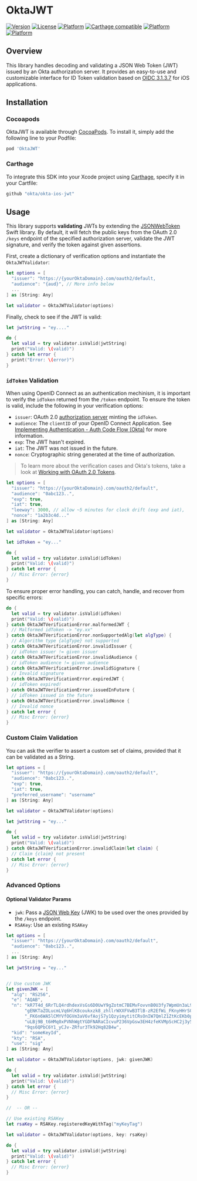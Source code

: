 # OktaJWT

[![Version](https://img.shields.io/cocoapods/v/OktaJWT.svg?style=flat)](http://cocoapods.org/pods/OktaJWT)
[![License](https://img.shields.io/cocoapods/l/OktaJWT.svg?style=flat)](http://cocoapods.org/pods/OktaJWT)
[![Platform](https://img.shields.io/cocoapods/p/OktaJWT.svg?style=flat)](http://cocoapods.org/pods/OktaJWT)
[![Carthage compatible](https://img.shields.io/badge/Carthage-compatible-4BC51D.svg?style=flat)](https://github.com/Carthage/Carthage)
[![Platform](https://img.shields.io/badge/swift-4.2-green.svg?style=flat)](http://cocoapods.org/pods/OktaJWT)
[![Platform](https://img.shields.io/badge/swift-5.0-green.svg?style=flat)](http://cocoapods.org/pods/OktaJWT)

## Overview

This library handles decoding and validating a JSON Web Token (JWT) issued by an Okta authorization server. It provides an easy-to-use and customizable interface for ID Token validation based on [OIDC 3.1.3.7](http://openid.net/specs/openid-connect-core-1_0.html#IDTokenValidation) for iOS applications.

## Installation

### Cocoapods

OktaJWT is available through [CocoaPods](http://cocoapods.org). To install it, simply add the following line to your Podfile:

```ruby
pod 'OktaJWT'
```

### Carthage

To integrate this SDK into your Xcode project using [Carthage](https://github.com/Carthage/Carthage), specify it in your Cartfile:

```ruby
github "okta/okta-ios-jwt"
```

## Usage

This library supports **validating** JWTs by extending the [JSONWebToken](https://github.com/kreactive/JSONWebToken) Swift library. By default, it will fetch the public keys from the OAuth 2.0 `/keys` endpoint of the specified authorization server, validate the JWT signature, and verify the token against given assertions.

First, create a dictionary of verification options and instantiate the `OktaJWTValidator`:

```swift
let options = [
  "issuer": "https://{yourOktaDomain}.com/oauth2/default,
  "audience": "{aud}", // More info below
  ...
] as [String: Any]

let validator = OktaJWTValidator(options)
```

Finally, check to see if the JWT is valid:

```swift
let jwtString = "ey...."

do {
  let valid = try validator.isValid(jwtString)
  print("Valid: \(valid)")
} catch let error {
  print("Error: \(error)")
}
```

### `idToken` Validation

When using OpenID Connect as an authentication mechinism, it is important to verify the `idToken` returned from the `/token` endpoint. To ensure the token is valid, include the following in your verification options:

- `issuer`: OAuth 2.0 [authorization server](https://developer.okta.com/authentication-guide/implementing-authentication/set-up-authz-server) minting the `idToken`.
- `audience`: The `clientID` of your OpenID Connect Application. See [Implementing Authentication - Auth Code Flow (Okta)](https://developer.okta.com/authentication-guide/implementing-authentication/auth-code-pkce) for more information.
- `exp`: The JWT hasn't expired.
- `iat`: The JWT was not issued in the future.
- `nonce`: Cryptographic string generated at the time of authorization.

> To learn more about the verification cases and Okta's tokens, take a look at [Working with OAuth 2.0 Tokens](https://developer.okta.com/authentication-guide/tokens/validating-id-tokens).

```swift
let options = [
  "issuer": "https://{yourOktaDomain}.com/oauth2/default",
  "audience": "0abc123..",
  "exp": true,
  "iat": true,
  "leeway": 3000, // allow ~5 minutes for clock drift (exp and iat),
  "nonce": "1a2b3c4d..."
] as [String: Any]

let validator = OktaJWTValidator(options)

let idToken = "ey..."

do {
  let valid = try validator.isValid(idToken)
  print("Valid: \(valid)")
} catch let error {
  // Misc Error: {error}
}
```

To ensure proper error handling, you can catch, handle, and recover from specific errors:

```swift
do {
  let valid = try validator.isValid(idToken)
  print("Valid: \(valid)")
} catch OktaJWTVerificationError.malformedJWT {
  // Malformed idToken -> "ey.xx"
} catch OktaJWTVerificationError.nonSupportedAlg(let algType) {
  // Algorithm type {algType} not supported
} catch OktaJWTVerificationError.invalidIssuer {
  // idToken issuer != given issuer
} catch OktaJWTVerificationError.invalidAudience {
  // idToken audience != given audience
} catch OktaJWTVerificationError.invalidSignature {
  // Invalid signature
} catch OktaJWTVerificationError.expiredJWT {
  // idToken expired!
} catch OktaJWTVerificationError.issuedInFuture {
  // idToken issued in the future
} catch OktaJWTVerificationError.invalidNonce {
  // Invalid nonce
} catch let error {
  // Misc Error: {error}
}
```

### Custom Claim Validation

You can ask the verifier to assert a custom set of claims, provided that it can be validated as a String.

```swift
let options = [
  "issuer": "https://{yourOktaDomain}.com/oauth2/default",
  "audience": "0abc123..",
  "exp": true,
  "iat": true,
  "preferred_username": "username"
] as [String: Any]

let validator = OktaJWTValidator(options)

let jwtString = "ey..."

do {
  let valid = try validator.isValid(jwtString)
  print("Valid: \(valid)")
} catch OktaJWTVerificationError.invalidClaim(let claim) {
  // Claim {claim} not present
} catch let error {
  // Misc Error: {error}
}
```

### Advanced Options

#### Optional Validator Params

- `jwk`: Pass a [JSON Web Key](https://tools.ietf.org/html/rfc7517) (JWK) to be used over the ones provided by the `/keys` endpoint.
- `RSAKey`: Use an existing `RSAKey`

```swift
let options = [
  "issuer": "https://{yourOktaDomain}.com/oauth2/default",
  "audience": "0abc123..",
  ...
] as [String: Any]

let jwtString = "ey..."


// Use custom JWK
let givenJWK = [
  "alg": "RS256",
  "e": "AQAB",
  "n": "kR7T4d_6RrTLQ4rdhdexVsGs6D0UwY9gZotmC7BEMvFovvnB0U3fy7WpmUn3aL9ooUJuDj19h17l3" +
       "gENKTaZOLucmLVq6HlK8coukxzk8_zhllrWXXFVwB3TlB-zR2EfWi_FKnyHHrSQ0lb1RfO7wberhy" +
       "_FK6n6WA5lCMYVfOGVm3aV6vfAojS7y1QzyimytitCRsOnIW7QmlZ1ZtKcEKb0pGdwSAAj-OSldZL" +
       "uLBj9B_t6HMq0xPVNhWgtYGDFNARaCIcvuP236VpGsw3EH4zfeKVMpScHC2j3y5JvMefn_iVgBzW7" +
       "9qs6QPbC6Y1_yCJv-ZRfur3Tk92Hq82B4w",
  "kid": "someKeyId",
  "kty": "RSA",
  "use": "sig"
] as [String: Any]

let validator = OktaJWTValidator(options, jwk: givenJWK)

do {
  let valid = try validator.isValid(jwtString)
  print("Valid: \(valid)")
} catch let error {
  // Misc Error: {error}
}

//  -- OR --

// Use existing RSAKey
let rsaKey = RSAKey.registeredKeyWithTag("myKeyTag")

let validator = OktaJWTValidator(options, key: rsaKey)

do {
  let valid = try validator.isValid(jwtString)
  print("Valid: \(valid)")
} catch let error {
  // Misc Error: {error}
}
```
